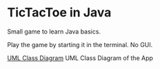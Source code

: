# TicTacToe in Java

Small game to learn Java basics.

Play the game by starting it in the terminal. No GUI.

[UML Class Diagram](uml/TicTacToe-class-diagram.png)
UML Class Diagram of the App
